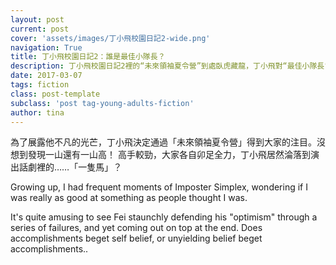 ```yaml
---
layout: post
current: post
cover: 'assets/images/丁小飛校園日記2-wide.png'
navigation: True
title: 丁小飛校園日記2：誰是最佳小隊長？
description: 丁小飛校園日記2裡的“未來領袖夏令營”到處臥虎藏龍，丁小飛對“最佳小隊長”自信再受動搖！
date: 2017-03-07
tags: fiction
class: post-template
subclass: 'post tag-young-adults-fiction'
author: tina
---
```


為了展露他不凡的光芒，丁小飛決定通過「未來領袖夏令營」得到大家的注目。沒想到發現一山還有一山高！
高手較勁，大家各自卯足全力，丁小飛居然淪落到演出話劇裡的……「一隻馬」？

Growing up, I had frequent moments of Imposter Simplex, wondering if I was really as good at something as people thought I was. 

<!--more-->

It's quite amusing to see Fei staunchly defending his "optimism" through a series of failures, and yet coming out on top at the end. Does accomplishments beget self belief, or unyielding belief beget accomplishments..


